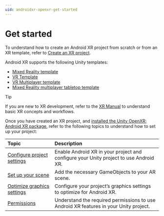 ```yaml
---
uid: androidxr-openxr-get-started
---
```

# Get started

To understand how to create an Android XR project from scratch or from an XR template, refer to [Create an XR project](xref:um-xr-create-projects).

Android XR supports the following Unity templates:

* [Mixed Reality template](https://docs.unity3d.com/Packages/com.unity.template.mixed-reality@latest)
* [VR Template](https://docs.unity3d.com/Packages/com.unity.template.vr@latest)
* [VR Multiplayer template](https://docs.unity3d.com/Packages/com.unity.template.vr-multiplayer@latest)
* [Mixed Reality multiplayer tabletop template](https://docs.unity3d.com/Packages/com.unity.template.mr-multiplayer@latest)

> [!TIP]
> If you are new to XR development, refer to the [XR Manual](xref:um-xr) to understand basic XR concepts and workflows.

Once you have created an XR project, and [installed the Unity OpenXR: Android XR package](xref:androidxr-openxr-installation), refer to the following topics to understand how to set up your project:

| Topic | Description |
|:----- | :---------- |
| [Configure project settings](xref:androidxr-openxr-project-setup) | Enable Android XR in your project and configure your Unity project to use Android XR. |
| [Set up your scene](xref:androidxr-openxr-scene-setup) | Add the necessary GameObjects to your AR scene. |
| [Optimize graphics settings](xref:androidxr-openxr-graphics-settings) | Configure your project’s graphics settings to optimize for Android XR. |
| [Permissions](xref:androidxr-openxr-permissions) | Understand the required permissions to use Android XR features in your Unity project. |
